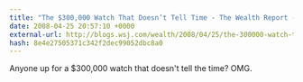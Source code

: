 ```yaml
---
title: "The $300,000 Watch That Doesn’t Tell Time - The Wealth Report - WSJ"
date: 2008-04-25 20:57:10 +0000
external-url: http://blogs.wsj.com/wealth/2008/04/25/the-300000-watch-that-doesnt-tell-time/?mod=WSJBlog
hash: 8e4e27505371c342f2dec99052dbc8a0
---
```


Anyone up for a $300,000 watch that doesn't tell the time? OMG. 
